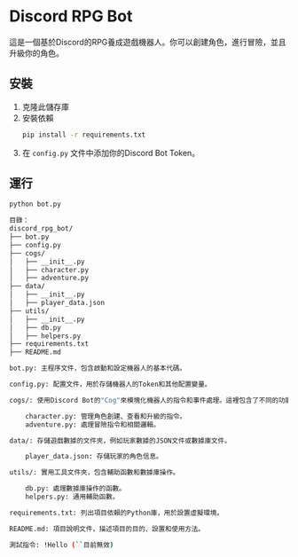 # Discord RPG Bot

這是一個基於Discord的RPG養成遊戲機器人。你可以創建角色，進行冒險，並且升級你的角色。

## 安裝

1. 克隆此儲存庫
2. 安裝依賴
    ```bash
    pip install -r requirements.txt
    ```
3. 在 `config.py` 文件中添加你的Discord Bot Token。

## 運行

```bash
python bot.py

目錄：
discord_rpg_bot/
├── bot.py
├── config.py
├── cogs/
│   ├── __init__.py
│   ├── character.py
│   ├── adventure.py
├── data/
│   ├── __init__.py
│   ├── player_data.json
├── utils/
│   ├── __init__.py
│   ├── db.py
│   ├── helpers.py
├── requirements.txt
├── README.md

bot.py: 主程序文件，包含啟動和設定機器人的基本代碼。

config.py: 配置文件，用於存儲機器人的Token和其他配置變量。

cogs/: 使用Discord Bot的"Cog"來模塊化機器人的指令和事件處理。這裡包含了不同的功能模塊，例如角色管理和冒險活動。

    character.py: 管理角色創建、查看和升級的指令。
    adventure.py: 處理冒險指令和相關邏輯。

data/: 存儲遊戲數據的文件夾，例如玩家數據的JSON文件或數據庫文件。

    player_data.json: 存儲玩家的角色信息。

utils/: 實用工具文件夾，包含輔助函數和數據庫操作。

    db.py: 處理數據庫操作的函數。
    helpers.py: 通用輔助函數。

requirements.txt: 列出項目依賴的Python庫，用於設置虛擬環境。

README.md: 項目說明文件，描述項目的目的、設置和使用方法。

測試指令: !Hello (``目前無效)
